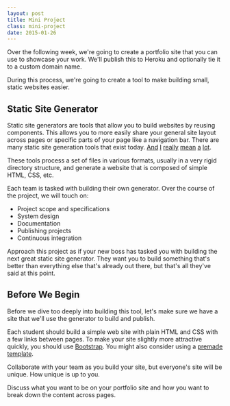 ```yaml
---
layout: post
title: Mini Project
class: mini-project
date: 2015-01-26
---
```


Over the following week, we're going to create a portfolio site that you can use to showcase your work. We'll publish this to Heroku and optionally tie it to a custom domain name.

During this process, we're going to create a tool to make building small, static websites easier.

## Static Site Generator

Static site generators are tools that allow you to build websites by reusing components. This allows you to more easily share your general site layout across pages or specific parts of your page like a navigation bar. There are many static site generation tools that exist today. [And][wintersmith] [I][assemble] [really][jekyll] [mean][middleman] [a][nanoc] [lot][32-generators].

These tools process a set of files in various formats, usually in a very rigid directory structure, and generate a website that is composed of simple HTML, CSS, etc.

Each team is tasked with building their own generator. Over the course of the project, we will touch on:

* Project scope and specifications
* System design
* Documentation
* Publishing projects
* Continuous integration

Approach this project as if your new boss has tasked you with building the next great static site generator. They want you to build something that's better than everything else that's already out there, but that's all they've said at this point.

## Before We Begin

Before we dive too deeply into building this tool, let's make sure we have a site that we'll use the generator to build and publish.

Each student should build a simple web site with plain HTML and CSS with a few links between pages. To make your site slightly more attractive quickly, you should use [Bootstrap][bootstrap]. You might also consider using a [premade template][bootstrap-templates].

Collaborate with your team as you build your site, but everyone's site will be unique. How unique is up to you.

Discuss what you want to be on your portfolio site and how you want to break down the content across pages.

[wintersmith]: http://wintersmith.io
[assemble]: http://assemble.io
[jekyll]: http://jekyllrb.com
[middleman]: http://middlemanapp.com
[nanoc]: http://nanoc.ws
[32-generators]: https://iwantmyname.com/blog/2011/02/list-static-website-generators.html
[bootstrap]: http://getbootstrap.com
[bootstrap-templates]: http://startbootstrap.com/template-categories/all/
